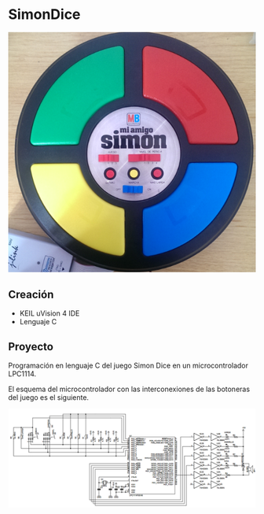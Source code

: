 # SimonDice
<p align="center">
  <img src="https://github.com/carloscarretero/SimonDice/blob/master/img/portada.PNG">
</p>

## Creación
 - KEIL uVision 4 IDE
 - Lenguaje C
 
## Proyecto
Programación en lenguaje C del juego Simon Dice en un microcontrolador LPC1114.

El esquema del microcontrolador con las interconexiones de las botoneras del juego es el siguiente.
<p align="center">
  <img src="https://github.com/carloscarretero/SimonDice/blob/master/img/scheme.PNG">
</p>

